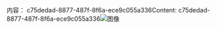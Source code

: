<span data-ttu-id="0cc9d-101">内容： c75dedad-8877-487f-8f6a-ece9c055a336</span><span class="sxs-lookup"><span data-stu-id="0cc9d-101">Content: c75dedad-8877-487f-8f6a-ece9c055a336</span></span>![图像](88ee685e-83b5-4fae-b2d8-45b4553b6738.png)
